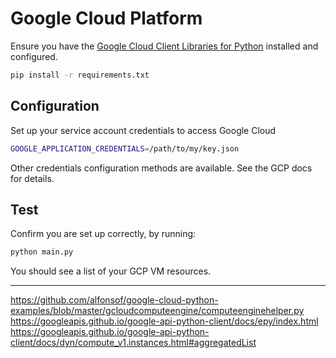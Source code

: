 # Google Cloud Platform

Ensure you have the [Google Cloud Client Libraries for Python](https://cloud.google.com/compute/docs/tutorials/python-guide) installed and configured.

```bash
pip install -r requirements.txt
```

## Configuration

Set up your service account credentials to access Google Cloud
```bash
GOOGLE_APPLICATION_CREDENTIALS=/path/to/my/key.json
```

Other credentials configuration methods are available. See the GCP docs for details.

## Test

Confirm you are set up correctly, by running:

```bash
python main.py
```

You should see a list of your GCP VM resources.


---

https://github.com/alfonsof/google-cloud-python-examples/blob/master/gcloudcomputeengine/computeenginehelper.py
https://googleapis.github.io/google-api-python-client/docs/epy/index.html
https://googleapis.github.io/google-api-python-client/docs/dyn/compute_v1.instances.html#aggregatedList